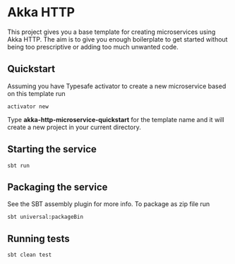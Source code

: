 # Akka HTTP

This project gives you a base template for creating microservices using Akka HTTP. The aim is to give you enough boilerplate to get started
without being too prescriptive or adding too much unwanted code.

## Quickstart

Assuming you have Typesafe activator to create a new microservice based on this template run

```
activator new
```

Type **akka-http-microservice-quickstart** for the template name and it will create a new project in your current directory.

## Starting the service

```
sbt run
```

## Packaging the service

See the SBT assembly plugin for more info. To package as zip file run

```
sbt universal:packageBin
```

## Running tests

```
sbt clean test
```
